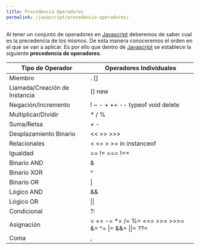 ```yaml
---
title: Precedencia Operadores
permalink: /javascript/precedencia-operadores/
---
```


Al tener un conjunto de operadores en [Javascript][Javascript] deberemos de saber cual es la precedencia de los mismos. De esta manera conoceremos el orden en el que se van a aplicar. Es por ello que dentro de [Javascript][Javascript] se establece la siguiente **precedencia de operadores**.




| Tipo de Operador |  Operadores Individuales
|---|---
| Miembro |	. []
| Llamada/Creación de Instancia | () new
| Negación/Incremento | ! ~ - + ++ -- typeof void delete
| Multiplicar/Dividir | * / %
| Suma/Retsa | + -
| Desplazamiento Binario | << >> >>>
| Relacionales | < <= > >= in instanceof
| Igualdad | == != === !==
| Binario AND | &
| Binario XOR | ^
| Binario OR | \|
| Lógico AND | &&
| Lógico OR |  \|\|
| Condicional |	?:
| Asignación | = += -= *= /= %= <<= >>= >>>= &= ^= \|= &&= \|\|= ??=
| Coma | ,

[Javascript]: {{site.url}}/javascript/